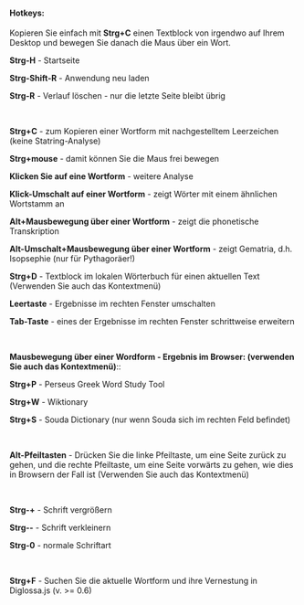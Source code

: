 #### Hotkeys:

Kopieren Sie einfach mit **Strg+C** einen Textblock von irgendwo auf Ihrem Desktop und bewegen Sie danach die Maus über ein Wort.

**Strg-H** - Startseite

**Strg-Shift-R** - Anwendung neu laden

**Strg-R** - Verlauf löschen - nur die letzte Seite bleibt übrig

&nbsp;

**Strg+C** - zum Kopieren einer Wortform mit nachgestelltem Leerzeichen (keine Statring-Analyse)

**Strg+mouse** - damit können Sie die Maus frei bewegen

**Klicken Sie auf eine Wortform** -  weitere Analyse

**Klick-Umschalt auf einer Wortform** -  zeigt Wörter mit einem ähnlichen Wortstamm an

**Alt+Mausbewegung über einer Wortform** - zeigt die phonetische Transkription

**Alt-Umschalt+Mausbewegung über einer Wortform** - zeigt Gematria, d.h. Isopsephie (nur für Pythagoräer!)

**Strg+D** - Textblock im lokalen Wörterbuch für einen aktuellen Text (Verwenden Sie auch das Kontextmenü)

**Leertaste** - Ergebnisse im rechten Fenster umschalten

**Tab-Taste** - eines der Ergebnisse im rechten Fenster schrittweise erweitern

&nbsp;

**Mausbewegung über einer Wordform - Ergebnis im Browser: (verwenden Sie auch das Kontextmenü)**::

**Strg+P** - Perseus Greek Word Study Tool

**Strg+W** - Wiktionary

**Strg+S** - Souda Dictionary (nur wenn Souda sich im rechten Feld befindet)

&nbsp;

**Alt-Pfeiltasten** - Drücken Sie die linke Pfeiltaste, um eine Seite zurück zu gehen, und die rechte Pfeiltaste, um eine Seite vorwärts zu gehen, wie dies in Browsern der Fall ist (Verwenden Sie auch das Kontextmenü)

&nbsp;

**Strg-+** - Schrift vergrößern

**Strg--** - Schrift verkleinern

**Strg-0** - normale Schriftart

&nbsp;

**Strg+F** - Suchen Sie die aktuelle Wortform und ihre Vernestung in Diglossa.js (v. >= 0.6)
